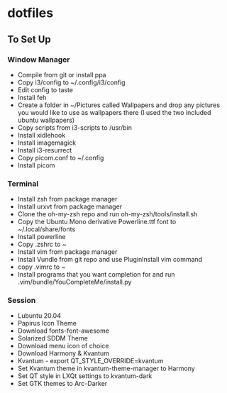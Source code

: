 # dotfiles

## To Set Up

### Window Manager

* Compile from git or install ppa
* Copy i3/config to ~/.config/i3/config
* Edit config to taste
* Install feh
* Create a folder in ~/Pictures called Wallpapers and drop any pictures you would like to use as wallpapers there (I used the two included ubuntu wallpapers)
* Copy scripts from i3-scripts to /usr/bin
* Install xidlehook
* Install imagemagick
* Install i3-resurrect
* Copy picom.conf to ~/.config
* Install picom

### Terminal

* Install zsh from package manager
* Install urxvt from package manager
* Clone the oh-my-zsh repo and run oh-my-zsh/tools/install.sh
* Copy the Ubuntu Mono derivative Powerline.ttf font to ~/.local/share/fonts
* Install powerline
* Copy .zshrc to ~
* Install vim from package manager
* Install Vundle from git repo and use PluginInstall vim command
* copy .vimrc to ~
* Install programs that you want completion for and run .vim/bundle/YouCompleteMe/install.py

### Session

* Lubuntu 20.04
* Papirus Icon Theme
* Download fonts-font-awesome
* Solarized SDDM Theme 
* Download menu icon of choice
* Download Harmony & Kvantum
* Kvantum - export QT_STYLE_OVERRIDE=kvantum
* Set Kvantum theme in kvantum-theme-manager to Harmony
* Set QT style in LXQt settings to kvantum-dark
* Set GTK themes to Arc-Darker
